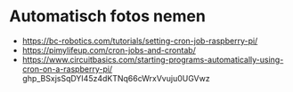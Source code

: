 # Automatisch fotos nemen

* https://bc-robotics.com/tutorials/setting-cron-job-raspberry-pi/
* https://pimylifeup.com/cron-jobs-and-crontab/
* https://www.circuitbasics.com/starting-programs-automatically-using-cron-on-a-raspberry-pi/
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
